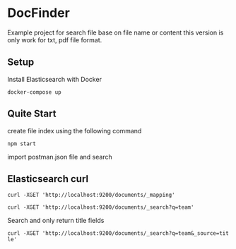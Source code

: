 # DocFinder
Example project for search file base on file name or content
this version is only work for txt, pdf file format. 

## Setup
Install Elasticsearch with Docker  
```
docker-compose up
```

## Quite Start
create file index using the following command
```
npm start
```

import postman.json file and search


## Elasticsearch curl
```
curl -XGET 'http://localhost:9200/documents/_mapping'
```

```
curl -XGET 'http://localhost:9200/documents/_search?q=team'
```

Search and only return title fields
```
curl -XGET 'http://localhost:9200/documents/_search?q=team&_source=tit‌​le'
```